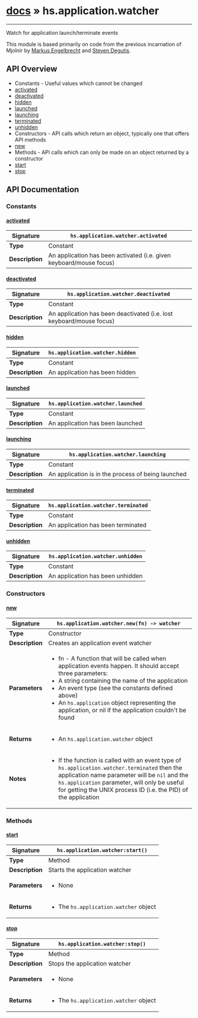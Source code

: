 # [docs](index.md) » hs.application.watcher
---

Watch for application launch/terminate events

This module is based primarily on code from the previous incarnation of Mjolnir by [Markus Engelbrecht](https://github.com/mgee) and [Steven Degutis](https://github.com/sdegutis/).

## API Overview
* Constants - Useful values which cannot be changed
 * [activated](#activated)
 * [deactivated](#deactivated)
 * [hidden](#hidden)
 * [launched](#launched)
 * [launching](#launching)
 * [terminated](#terminated)
 * [unhidden](#unhidden)
* Constructors - API calls which return an object, typically one that offers API methods
 * [new](#new)
* Methods - API calls which can only be made on an object returned by a constructor
 * [start](#start)
 * [stop](#stop)

## API Documentation

### Constants

#### [activated](#activated)
| **Signature**                               | `hs.application.watcher.activated`                                                                    |
| --------------------------------------------|-------------------------------------------------------------------------------------|
| **Type**                                    | Constant                                                                     |
| **Description**                             | An application has been activated (i.e. given keyboard/mouse focus)                                                                     |

#### [deactivated](#deactivated)
| **Signature**                               | `hs.application.watcher.deactivated`                                                                    |
| --------------------------------------------|-------------------------------------------------------------------------------------|
| **Type**                                    | Constant                                                                     |
| **Description**                             | An application has been deactivated (i.e. lost keyboard/mouse focus)                                                                     |

#### [hidden](#hidden)
| **Signature**                               | `hs.application.watcher.hidden`                                                                    |
| --------------------------------------------|-------------------------------------------------------------------------------------|
| **Type**                                    | Constant                                                                     |
| **Description**                             | An application has been hidden                                                                     |

#### [launched](#launched)
| **Signature**                               | `hs.application.watcher.launched`                                                                    |
| --------------------------------------------|-------------------------------------------------------------------------------------|
| **Type**                                    | Constant                                                                     |
| **Description**                             | An application has been launched                                                                     |

#### [launching](#launching)
| **Signature**                               | `hs.application.watcher.launching`                                                                    |
| --------------------------------------------|-------------------------------------------------------------------------------------|
| **Type**                                    | Constant                                                                     |
| **Description**                             | An application is in the process of being launched                                                                     |

#### [terminated](#terminated)
| **Signature**                               | `hs.application.watcher.terminated`                                                                    |
| --------------------------------------------|-------------------------------------------------------------------------------------|
| **Type**                                    | Constant                                                                     |
| **Description**                             | An application has been terminated                                                                     |

#### [unhidden](#unhidden)
| **Signature**                               | `hs.application.watcher.unhidden`                                                                    |
| --------------------------------------------|-------------------------------------------------------------------------------------|
| **Type**                                    | Constant                                                                     |
| **Description**                             | An application has been unhidden                                                                     |

### Constructors

#### [new](#new)
| **Signature**                               | `hs.application.watcher.new(fn) -> watcher`                                                                    |
| --------------------------------------------|-------------------------------------------------------------------------------------|
| **Type**                                    | Constructor                                                                     |
| **Description**                             | Creates an application event watcher                                                                     |
| **Parameters**                              | <ul><li>fn - A function that will be called when application events happen. It should accept three parameters:</li><li> A string containing the name of the application</li><li> An event type (see the constants defined above)</li><li> An `hs.application` object representing the application, or nil if the application couldn't be found</li></ul> |
| **Returns**                                 | <ul><li>An `hs.application.watcher` object</li></ul>          |
| **Notes**                                   | <ul><li>If the function is called with an event type of `hs.application.watcher.terminated` then the application name parameter will be `nil` and the `hs.application` parameter, will only be useful for getting the UNIX process ID (i.e. the PID) of the application</li></ul>                |

### Methods

#### [start](#start)
| **Signature**                               | `hs.application.watcher:start()`                                                                    |
| --------------------------------------------|-------------------------------------------------------------------------------------|
| **Type**                                    | Method                                                                     |
| **Description**                             | Starts the application watcher                                                                     |
| **Parameters**                              | <ul><li>None</li></ul> |
| **Returns**                                 | <ul><li>The `hs.application.watcher` object</li></ul>          |

#### [stop](#stop)
| **Signature**                               | `hs.application.watcher:stop()`                                                                    |
| --------------------------------------------|-------------------------------------------------------------------------------------|
| **Type**                                    | Method                                                                     |
| **Description**                             | Stops the application watcher                                                                     |
| **Parameters**                              | <ul><li>None</li></ul> |
| **Returns**                                 | <ul><li>The `hs.application.watcher` object</li></ul>          |

